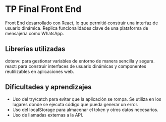 # TP Final Front End

Front End desarrollado con React, lo que permitió construir una interfaz de usuario dinámica. Replica funcionalidades clave de una plataforma de mensajería como WhatsApp.

## Librerías utilizadas

dotenv: para gestionar variables de entorno de manera sencilla y segura.
react: para construir interfaces de usuario dinámicas y componentes reutilizables en aplicaciones web.

## Dificultades y aprendizajes
- Uso del try/catch para evitar que la aplicación se rompa. Se utiliza en los lugares donde se ejecuta código que pueda generar un error.
- Uso del localStorage para almacenar el token y otros datos necesarios.
- Uso de llamadas externas a la API.

